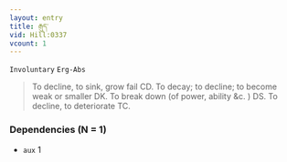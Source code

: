 ```yaml
---
layout: entry
title: རྒུད་
vid: Hill:0337
vcount: 1
---
```

`Involuntary` `Erg-Abs`
> To decline, to sink, grow fail CD\.
 To decay; to decline; to become weak or smaller DK\.
 To break down (of power, ability &c\.
 ) DS\.
 To decline, to deteriorate TC\.

### Dependencies (N = 1)
* `aux` 1


